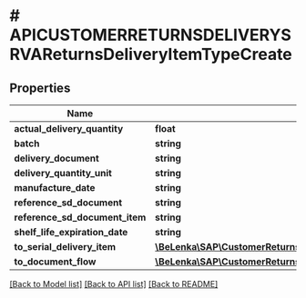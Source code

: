 # # APICUSTOMERRETURNSDELIVERYSRVAReturnsDeliveryItemTypeCreate

## Properties

Name | Type | Description | Notes
------------ | ------------- | ------------- | -------------
**actual_delivery_quantity** | **float** |  | [optional]
**batch** | **string** |  | [optional]
**delivery_document** | **string** |  |
**delivery_quantity_unit** | **string** |  | [optional]
**manufacture_date** | **string** |  | [optional]
**reference_sd_document** | **string** |  | [optional]
**reference_sd_document_item** | **string** |  | [optional]
**shelf_life_expiration_date** | **string** |  | [optional]
**to_serial_delivery_item** | [**\BeLenka\SAP\CustomerReturnsDelivery\Model\APICUSTOMERRETURNSDELIVERYSRVAReturnsDeliverySrlNmbrTypeCreate**](APICUSTOMERRETURNSDELIVERYSRVAReturnsDeliverySrlNmbrTypeCreate.md) |  | [optional]
**to_document_flow** | [**\BeLenka\SAP\CustomerReturnsDelivery\Model\APICUSTOMERRETURNSDELIVERYSRVAReturnsDeliveryItemTypeCreateToDocumentFlow**](APICUSTOMERRETURNSDELIVERYSRVAReturnsDeliveryItemTypeCreateToDocumentFlow.md) |  | [optional]

[[Back to Model list]](../../README.md#models) [[Back to API list]](../../README.md#endpoints) [[Back to README]](../../README.md)
